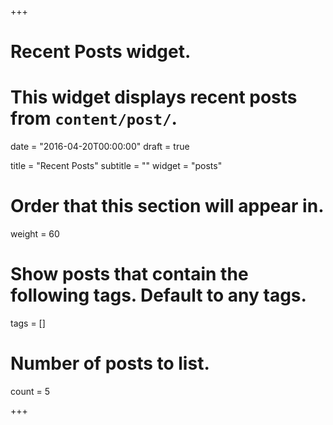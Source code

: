 +++
# Recent Posts widget.
# This widget displays recent posts from `content/post/`.

date = "2016-04-20T00:00:00"
draft = true

title = "Recent Posts"
subtitle = ""
widget = "posts"

# Order that this section will appear in.
weight = 60

# Show posts that contain the following tags. Default to any tags.
tags = []

# Number of posts to list.
count = 5

+++

